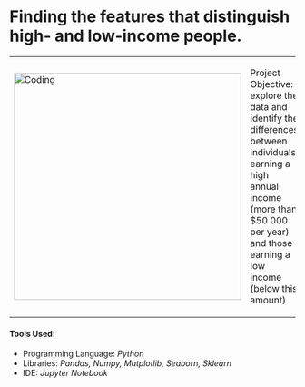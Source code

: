 <h1>Finding the features that distinguish high- and low-income people.</h1>

<table>
  <tr>
    <td>
      <img width="400" alt="Coding" src="https://repository-images.githubusercontent.com/809089864/1753fd3d-c844-4236-a916-05a5d3198f28">
    </td>
    <td>
      <p>Project Objective: explore the data and identify the differences between individuals earning a high annual income (more than $50 000 per year) and those earning a low income (below this amount)</p>
    </td>
  </tr>
</table>

<h4>Tools Used:</h4>
<ul>
<li>Programming Language: <i>Python</i></li>
<li>Libraries: <i>Pandas, Numpy, Matplotlib, Seaborn, Sklearn</i></li>
<li>IDE: <i>Jupyter Notebook</i></li>
</ul>

